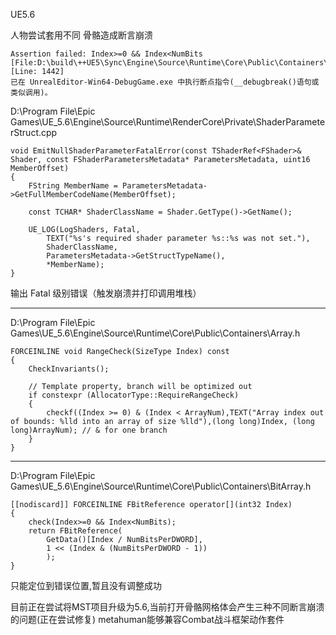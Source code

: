 UE5.6

人物尝试套用不同 骨骼造成断言崩溃

```
Assertion failed: Index>=0 && Index<NumBits [File:D:\build\++UE5\Sync\Engine\Source\Runtime\Core\Public\Containers\BitArray.h] [Line: 1442] 
已在 UnrealEditor-Win64-DebugGame.exe 中执行断点指令(__debugbreak()语句或类似调用)。
```

D:\Program File\Epic Games\UE_5.6\Engine\Source\Runtime\RenderCore\Private\ShaderParameterStruct.cpp

```
void EmitNullShaderParameterFatalError(const TShaderRef<FShader>& Shader, const FShaderParametersMetadata* ParametersMetadata, uint16 MemberOffset)
{
	FString MemberName = ParametersMetadata->GetFullMemberCodeName(MemberOffset);

	const TCHAR* ShaderClassName = Shader.GetType()->GetName();

	UE_LOG(LogShaders, Fatal,
		TEXT("%s's required shader parameter %s::%s was not set."),
		ShaderClassName,
		ParametersMetadata->GetStructTypeName(),
		*MemberName);
}
```

输出 Fatal 级别错误（触发崩溃并打印调用堆栈）

---

D:\Program File\Epic Games\UE_5.6\Engine\Source\Runtime\Core\Public\Containers\Array.h
```
FORCEINLINE void RangeCheck(SizeType Index) const
{
	CheckInvariants();

	// Template property, branch will be optimized out
	if constexpr (AllocatorType::RequireRangeCheck)
	{
		checkf((Index >= 0) & (Index < ArrayNum),TEXT("Array index out of bounds: %lld into an array of size %lld"),(long long)Index, (long long)ArrayNum); // & for one branch
	}
}
```

---
D:\Program File\Epic Games\UE_5.6\Engine\Source\Runtime\Core\Public\Containers\BitArray.h
```
[[nodiscard]] FORCEINLINE FBitReference operator[](int32 Index)
{
    check(Index>=0 && Index<NumBits);
    return FBitReference(
        GetData()[Index / NumBitsPerDWORD],
        1 << (Index & (NumBitsPerDWORD - 1))
        );
}
```

只能定位到错误位置,暂且没有调整成功

目前正在尝试将MST项目升级为5.6,当前打开骨骼网格体会产生三种不同断言崩溃的问题(正在尝试修复)
metahuman能够兼容Combat战斗框架动作套件